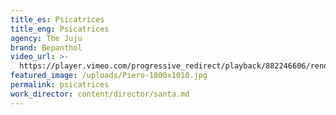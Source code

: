 ```yaml
---
title_es: Psicatrices
title_eng: Psicatrices
agency: The Juju
brand: Bepanthol
video_url: >-
  https://player.vimeo.com/progressive_redirect/playback/882246606/rendition/1080p/file.mp4?loc=external&log_user=0&signature=d43fc11216b74d56ee3bc5bd5fe9fb44c64041d262c27305708f1188ea6fac9b
featured_image: /uploads/Piero-1800x1010.jpg
permalink: psicatrices
work_director: content/director/santa.md
---
```


